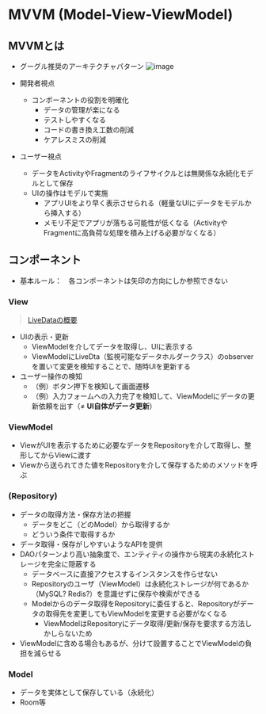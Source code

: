 # MVVM (Model-View-ViewModel)
## MVVMとは
- グーグル推奨のアーキテクチャパターン
![image](https://user-images.githubusercontent.com/6058309/171560570-4d562bab-ab5c-42f3-a46d-171fa08e27ec.png)

- 開発者視点
  - コンポーネントの役割を明確化
    - データの管理が楽になる
    - テストしやすくなる
    - コードの書き換え工数の削減
    - ケアレスミスの削減
- ユーザー視点
  - データをActivityやFragmentのライフサイクルとは無関係な永続化モデルとして保存
  - UIの操作はモデルで実施
    - アプリUIをより早く表示させられる（軽量なUIにデータをモデルから挿入する）
    - メモリ不足でアプリが落ちる可能性が低くなる（ActivityやFragmentに高負荷な処理を積み上げる必要がなくなる）

## コンポーネント
- 基本ルール：　各コンポーネントは矢印の方向にしか参照できない

### View
> [LiveDataの概要](https://developer.android.com/topic/libraries/architecture/livedata.html?hl=ja)  
- UIの表示・更新
  - ViewModelを介してデータを取得し、UIに表示する
  - ViewModelにLiveDta（監視可能なデータホルダークラス）のobserverを置いて変更を検知することで、随時UIを更新する
- ユーザー操作の検知
  - （例）ボタン押下を検知して画面遷移
  - （例）入力フォームへの入力完了を検知して、ViewModelにデータの更新依頼を出す（≠ **UI自体がデータ更新**）

### ViewModel
- ViewがUIを表示するために必要なデータをRepositoryを介して取得し、整形してからViewに渡す
- Viewから送られてきた値をRepositoryを介して保存するためのメソッドを呼ぶ

### (Repository)
- データの取得方法・保存方法の把握
  - データをどこ（どのModel）から取得するか
  - どういう条件で取得するか
- データ取得・保存がしやすいようなAPIを提供
- DAOパターンより高い抽象度で、エンティティの操作から現実の永続化ストレージを完全に隠蔽する
  - データベースに直接アクセスするインスタンスを作らせない
  - Repositoryのユーザ（ViewModel）は永続化ストレージが何であるか（MySQL? Redis?）を意識せずに保存や検索ができる
  - Modelからのデータ取得をRepositoryに委任すると、Repositoryがデータの取得先を変更してもViewModelを変更する必要がなくなる  
    - ViewModelはRepositoryにデータ取得/更新/保存を要求する方法しかしらないため
- ViewModelに含める場合もあるが、分けて設置することでViewModelの負担を減らせる  
  

### Model
- データを実体として保存している（永続化）
- Room等
